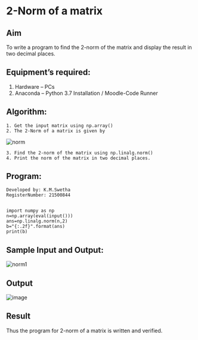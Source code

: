 # 2-Norm of a matrix
## Aim
To write a program to find the 2-norm of the matrix and display the result in two decimal places.
## Equipment’s required:
1.	Hardware – PCs
2.	Anaconda – Python 3.7 Installation / Moodle-Code Runner
## Algorithm:
	1. Get the input matrix using np.array()
	2. The 2-Norm of a matrix is given by 
![norm](./normeqn1.jpg)
    
    3. Find the 2-norm of the matrix using np.linalg.norm()
	4. Print the norm of the matrix in two decimal places.
## Program:
```Program to find 2-norm of a matrix.
Developed by: K.M.Swetha
RegisterNumber: 21500844


import numpy as np
n=np.array(eval(input()))
ans=np.linalg.norm(n,2)
b="{:.2f}".format(ans)
print(b)

```
## Sample Input and Output:
![norm1](./input.jpg)

## Output
![image](https://user-images.githubusercontent.com/94228215/149069206-e18ed1cb-929f-44f1-9315-498daf427a74.png)

## Result
Thus the program for 2-norm of a matrix is written and verified.
